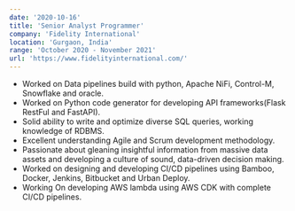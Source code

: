 ```yaml
---
date: '2020-10-16'
title: 'Senior Analyst Programmer'
company: 'Fidelity International'
location: 'Gurgaon, India'
range: 'October 2020 - November 2021'
url: 'https://www.fidelityinternational.com/'
---
```


- Worked on Data pipelines build with python, Apache NiFi, Control-M, Snowflake and oracle.
- Worked on Python code generator for developing API frameworks(Flask RestFul and FastAPI).
- Solid ability to write and optimize diverse SQL queries, working knowledge of RDBMS.
- Excellent understanding Agile and Scrum development methodology.
- Passionate about gleaning insightful information from massive data assets and developing a culture of sound, data-driven decision making.
- Worked on designing and developing CI/CD pipelines using Bamboo, Docker, Jenkins, Bitbucket and Urban Deploy.
- Working On developing AWS lambda using AWS CDK with complete CI/CD pipelines.
